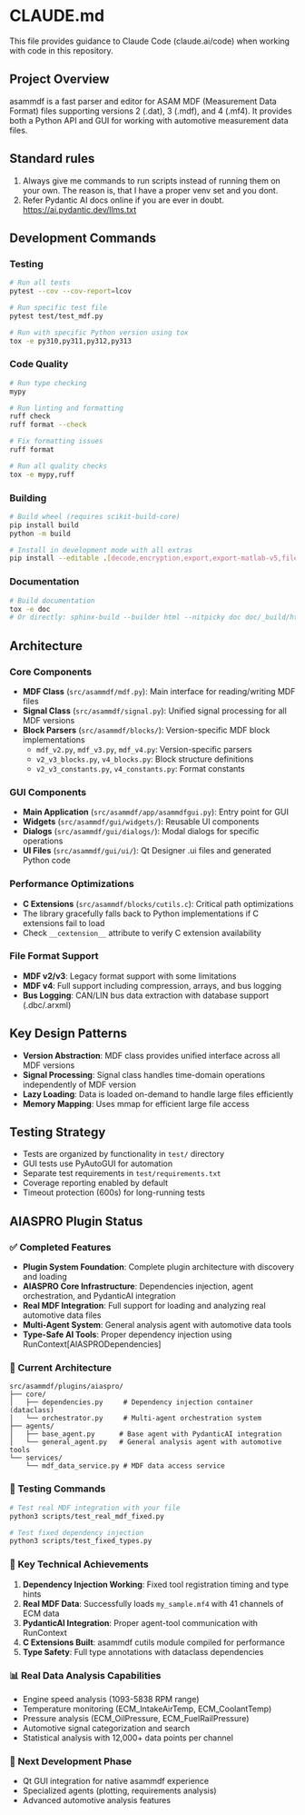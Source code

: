 # CLAUDE.md

This file provides guidance to Claude Code (claude.ai/code) when working with code in this repository.

## Project Overview

asammdf is a fast parser and editor for ASAM MDF (Measurement Data Format) files supporting versions 2 (.dat), 3 (.mdf), and 4 (.mf4). It provides both a Python API and GUI for working with automotive measurement data files.

## Standard rules
1. Always give me commands to run scripts instead of running them on your own. The reason is,
that I have a proper venv set and you dont. 
2. Refer Pydantic AI docs online if you are ever in doubt. https://ai.pydantic.dev/llms.txt

## Development Commands

### Testing
```bash
# Run all tests
pytest --cov --cov-report=lcov

# Run specific test file
pytest test/test_mdf.py

# Run with specific Python version using tox
tox -e py310,py311,py312,py313
```

### Code Quality
```bash
# Run type checking
mypy

# Run linting and formatting
ruff check
ruff format --check

# Fix formatting issues
ruff format

# Run all quality checks
tox -e mypy,ruff
```

### Building
```bash
# Build wheel (requires scikit-build-core)
pip install build
python -m build

# Install in development mode with all extras
pip install --editable .[decode,encryption,export,export-matlab-v5,filesystem,gui,plot,symbolic-math]
```

### Documentation
```bash
# Build documentation
tox -e doc
# Or directly: sphinx-build --builder html --nitpicky doc doc/_build/html
```

## Architecture

### Core Components

- **MDF Class** (`src/asammdf/mdf.py`): Main interface for reading/writing MDF files
- **Signal Class** (`src/asammdf/signal.py`): Unified signal processing for all MDF versions
- **Block Parsers** (`src/asammdf/blocks/`): Version-specific MDF block implementations
  - `mdf_v2.py`, `mdf_v3.py`, `mdf_v4.py`: Version-specific parsers
  - `v2_v3_blocks.py`, `v4_blocks.py`: Block structure definitions
  - `v2_v3_constants.py`, `v4_constants.py`: Format constants

### GUI Components

- **Main Application** (`src/asammdf/app/asammdfgui.py`): Entry point for GUI
- **Widgets** (`src/asammdf/gui/widgets/`): Reusable UI components
- **Dialogs** (`src/asammdf/gui/dialogs/`): Modal dialogs for specific operations
- **UI Files** (`src/asammdf/gui/ui/`): Qt Designer .ui files and generated Python code

### Performance Optimizations

- **C Extensions** (`src/asammdf/blocks/cutils.c`): Critical path optimizations
- The library gracefully falls back to Python implementations if C extensions fail to load
- Check `__cextension__` attribute to verify C extension availability

### File Format Support

- **MDF v2/v3**: Legacy format support with some limitations
- **MDF v4**: Full support including compression, arrays, and bus logging
- **Bus Logging**: CAN/LIN bus data extraction with database support (.dbc/.arxml)

## Key Design Patterns

- **Version Abstraction**: MDF class provides unified interface across all MDF versions
- **Signal Processing**: Signal class handles time-domain operations independently of MDF version  
- **Lazy Loading**: Data is loaded on-demand to handle large files efficiently
- **Memory Mapping**: Uses mmap for efficient large file access

## Testing Strategy

- Tests are organized by functionality in `test/` directory
- GUI tests use PyAutoGUI for automation
- Separate test requirements in `test/requirements.txt`
- Coverage reporting enabled by default
- Timeout protection (600s) for long-running tests

## AIASPRO Plugin Status

### ✅ Completed Features
- **Plugin System Foundation**: Complete plugin architecture with discovery and loading
- **AIASPRO Core Infrastructure**: Dependencies injection, agent orchestration, and PydanticAI integration
- **Real MDF Integration**: Full support for loading and analyzing real automotive data files
- **Multi-Agent System**: General analysis agent with automotive data tools
- **Type-Safe AI Tools**: Proper dependency injection using RunContext[AIASPRODependencies]

### 🔧 Current Architecture

```
src/asammdf/plugins/aiaspro/
├── core/
│   ├── dependencies.py     # Dependency injection container (dataclass)
│   └── orchestrator.py     # Multi-agent orchestration system
├── agents/
│   ├── base_agent.py      # Base agent with PydanticAI integration
│   └── general_agent.py   # General analysis agent with automotive tools
└── services/
    └── mdf_data_service.py # MDF data access service
```

### 🧪 Testing Commands

```bash
# Test real MDF integration with your file
python3 scripts/test_real_mdf_fixed.py

# Test fixed dependency injection
python3 scripts/test_fixed_types.py
```

### 🎯 Key Technical Achievements
1. **Dependency Injection Working**: Fixed tool registration timing and type hints
2. **Real MDF Data**: Successfully loads `my_sample.mf4` with 41 channels of ECM data
3. **PydanticAI Integration**: Proper agent-tool communication with RunContext
4. **C Extensions Built**: asammdf cutils module compiled for performance
5. **Type Safety**: Full type annotations with dataclass dependencies

### 📊 Real Data Analysis Capabilities
- Engine speed analysis (1093-5838 RPM range)
- Temperature monitoring (ECM_IntakeAirTemp, ECM_CoolantTemp)
- Pressure analysis (ECM_OilPressure, ECM_FuelRailPressure)
- Automotive signal categorization and search
- Statistical analysis with 12,000+ data points per channel

### 🚀 Next Development Phase
- Qt GUI integration for native asammdf experience
- Specialized agents (plotting, requirements analysis)
- Advanced automotive analysis features